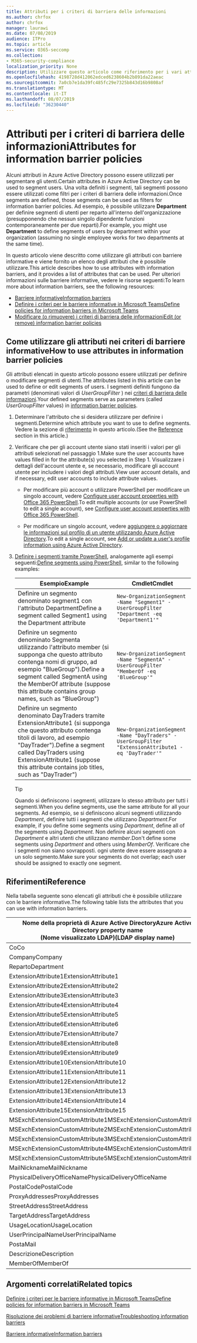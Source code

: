 ```yaml
---
title: Attributi per i criteri di barriera delle informazioni
ms.author: chrfox
author: chrfox
manager: laurawi
ms.date: 07/08/2019
audience: ITPro
ms.topic: article
ms.service: O365-seccomp
ms.collection:
- M365-security-compliance
localization_priority: None
description: Utilizzare questo articolo come riferimento per i vari attributi che è possibile utilizzare nei criteri di barriera delle informazioni.
ms.openlocfilehash: 4198728d412062edced6238604b2b891da22aeac
ms.sourcegitcommit: 7a0cb7e1da39fc485fc29e7325b843d16b9808af
ms.translationtype: MT
ms.contentlocale: it-IT
ms.lasthandoff: 08/07/2019
ms.locfileid: "36230440"
---
```

# <a name="attributes-for-information-barrier-policies"></a><span data-ttu-id="cabb2-103">Attributi per i criteri di barriera delle informazioni</span><span class="sxs-lookup"><span data-stu-id="cabb2-103">Attributes for information barrier policies</span></span>

<span data-ttu-id="cabb2-104">Alcuni attributi in Azure Active Directory possono essere utilizzati per segmentare gli utenti.</span><span class="sxs-lookup"><span data-stu-id="cabb2-104">Certain attributes in Azure Active Directory can be used to segment users.</span></span> <span data-ttu-id="cabb2-105">Una volta definiti i segmenti, tali segmenti possono essere utilizzati come filtri per i criteri di barriera delle informazioni.</span><span class="sxs-lookup"><span data-stu-id="cabb2-105">Once segments are defined, those segments can be used as filters for information barrier policies.</span></span> <span data-ttu-id="cabb2-106">Ad esempio, è possibile utilizzare **Department** per definire segmenti di utenti per reparto all'interno dell'organizzazione (presupponendo che nessun singolo dipendente funzioni contemporaneamente per due reparti).</span><span class="sxs-lookup"><span data-stu-id="cabb2-106">For example, you might use **Department** to define segments of users by department within your organization (assuming no single employee works for two departments at the same time).</span></span> 

<span data-ttu-id="cabb2-107">In questo articolo viene descritto come utilizzare gli attributi con barriere informative e viene fornito un elenco degli attributi che è possibile utilizzare.</span><span class="sxs-lookup"><span data-stu-id="cabb2-107">This article describes how to use attributes with information barriers, and it provides a list of attributes that can be used.</span></span> <span data-ttu-id="cabb2-108">Per ulteriori informazioni sulle barriere informative, vedere le risorse seguenti:</span><span class="sxs-lookup"><span data-stu-id="cabb2-108">To learn more about information barriers, see the following resources:</span></span>
- [<span data-ttu-id="cabb2-109">Barriere informative</span><span class="sxs-lookup"><span data-stu-id="cabb2-109">Information barriers</span></span>](information-barriers.md)
- [<span data-ttu-id="cabb2-110">Definire i criteri per le barriere informative in Microsoft Teams</span><span class="sxs-lookup"><span data-stu-id="cabb2-110">Define policies for information barriers in Microsoft Teams</span></span>](information-barriers-policies.md)
- [<span data-ttu-id="cabb2-111">Modificare (o rimuovere) i criteri di barriera delle informazioni</span><span class="sxs-lookup"><span data-stu-id="cabb2-111">Edit (or remove) information barrier policies</span></span>](information-barriers-edit-segments-policies.md.md)

## <a name="how-to-use-attributes-in-information-barrier-policies"></a><span data-ttu-id="cabb2-112">Come utilizzare gli attributi nei criteri di barriere informative</span><span class="sxs-lookup"><span data-stu-id="cabb2-112">How to use attributes in information barrier policies</span></span>

<span data-ttu-id="cabb2-113">Gli attributi elencati in questo articolo possono essere utilizzati per definire o modificare segmenti di utenti.</span><span class="sxs-lookup"><span data-stu-id="cabb2-113">The attributes listed in this article can be used to define or edit segments of users.</span></span> <span data-ttu-id="cabb2-114">I segmenti definiti fungono da parametri (denominati valori di *UserGroupFilter* ) nei [criteri di barriera delle informazioni](information-barriers-policies.md).</span><span class="sxs-lookup"><span data-stu-id="cabb2-114">Your defined segments serve as parameters (called *UserGroupFilter* values) in [information barrier policies](information-barriers-policies.md).</span></span>

1. <span data-ttu-id="cabb2-115">Determinare l'attributo che si desidera utilizzare per definire i segmenti.</span><span class="sxs-lookup"><span data-stu-id="cabb2-115">Determine which attribute you want to use to define segments.</span></span> <span data-ttu-id="cabb2-116">Vedere la sezione di [riferimento](#reference) in questo articolo.</span><span class="sxs-lookup"><span data-stu-id="cabb2-116">(See the [Reference](#reference) section in this article.)</span></span>

2. <span data-ttu-id="cabb2-117">Verificare che per gli account utente siano stati inseriti i valori per gli attributi selezionati nel passaggio 1.</span><span class="sxs-lookup"><span data-stu-id="cabb2-117">Make sure the user accounts have values filled in for the attribute(s) you selected in Step 1.</span></span> <span data-ttu-id="cabb2-118">Visualizzare i dettagli dell'account utente e, se necessario, modificare gli account utente per includere i valori degli attributi.</span><span class="sxs-lookup"><span data-stu-id="cabb2-118">View user account details, and if necessary, edit user accounts to include attribute values.</span></span> 

    - <span data-ttu-id="cabb2-119">Per modificare più account o utilizzare PowerShell per modificare un singolo account, vedere [Configure user account properties with Office 365 PowerShell](https://docs.microsoft.com/office365/enterprise/powershell/configure-user-account-properties-with-office-365-powershell).</span><span class="sxs-lookup"><span data-stu-id="cabb2-119">To edit multiple accounts (or use PowerShell to edit a single account), see [Configure user account properties with Office 365 PowerShell](https://docs.microsoft.com/office365/enterprise/powershell/configure-user-account-properties-with-office-365-powershell).</span></span>

    - <span data-ttu-id="cabb2-120">Per modificare un singolo account, vedere [aggiungere o aggiornare le informazioni sul profilo di un utente utilizzando Azure Active Directory](https://docs.microsoft.com/azure/active-directory/fundamentals/active-directory-users-profile-azure-portal).</span><span class="sxs-lookup"><span data-stu-id="cabb2-120">To edit a single account, see [Add or update a user's profile information using Azure Active Directory](https://docs.microsoft.com/azure/active-directory/fundamentals/active-directory-users-profile-azure-portal).</span></span>

3. <span data-ttu-id="cabb2-121">[Definire i segmenti tramite PowerShell](information-barriers-policies.md#define-segments-using-powershell), analogamente agli esempi seguenti:</span><span class="sxs-lookup"><span data-stu-id="cabb2-121">[Define segments using PowerShell](information-barriers-policies.md#define-segments-using-powershell), similar to the following examples:</span></span>

    |<span data-ttu-id="cabb2-122">Esempio</span><span class="sxs-lookup"><span data-stu-id="cabb2-122">Example</span></span>  |<span data-ttu-id="cabb2-123">Cmdlet</span><span class="sxs-lookup"><span data-stu-id="cabb2-123">Cmdlet</span></span>  |
    |---------|---------|
    |<span data-ttu-id="cabb2-124">Definire un segmento denominato segment1 con l'attributo Department</span><span class="sxs-lookup"><span data-stu-id="cabb2-124">Define a segment called Segment1 using the Department attribute</span></span>     | `New-OrganizationSegment -Name "Segment1" -UserGroupFilter "Department -eq 'Department1'"`        |
    |<span data-ttu-id="cabb2-125">Definire un segmento denominato Segmenta utilizzando l'attributo member (si supponga che questo attributo contenga nomi di gruppo, ad esempio "BlueGroup").</span><span class="sxs-lookup"><span data-stu-id="cabb2-125">Define a segment called SegmentA using the MemberOf attribute (suppose this attribute contains group names, such as "BlueGroup")</span></span>     | `New-OrganizationSegment -Name "SegmentA" -UserGroupFilter "MemberOf -eq 'BlueGroup'"`        |
    |<span data-ttu-id="cabb2-126">Definire un segmento denominato DayTraders tramite ExtensionAttribute1 (si supponga che questo attributo contenga titoli di lavoro, ad esempio "DayTrader").</span><span class="sxs-lookup"><span data-stu-id="cabb2-126">Define a segment called DayTraders using ExtensionAttribute1 (suppose this attribute contains job titles, such as "DayTrader")</span></span>|`New-OrganizationSegment -Name "DayTraders" -UserGroupFilter "ExtensionAttribute1 -eq 'DayTrader'"` |

    > [!TIP]
    > <span data-ttu-id="cabb2-127">Quando si definiscono i segmenti, utilizzare lo stesso attributo per tutti i segmenti.</span><span class="sxs-lookup"><span data-stu-id="cabb2-127">When you define segments, use the same attribute for all your segments.</span></span> <span data-ttu-id="cabb2-128">Ad esempio, se si definiscono alcuni segmenti utilizzando *Department*, definire tutti i segmenti che utilizzano *Department*.</span><span class="sxs-lookup"><span data-stu-id="cabb2-128">For example, if you define some segments using *Department*, define all of the segments using *Department*.</span></span> <span data-ttu-id="cabb2-129">Non definire alcuni segmenti con *Department* e altri utenti che utilizzano *member*.</span><span class="sxs-lookup"><span data-stu-id="cabb2-129">Don't define some segments using *Department* and others using *MemberOf*.</span></span> <span data-ttu-id="cabb2-130">Verificare che i segmenti non siano sovrapposti. ogni utente deve essere assegnato a un solo segmento.</span><span class="sxs-lookup"><span data-stu-id="cabb2-130">Make sure your segments do not overlap; each user should be assigned to exactly one segment.</span></span> 

## <a name="reference"></a><span data-ttu-id="cabb2-131">Riferimenti</span><span class="sxs-lookup"><span data-stu-id="cabb2-131">Reference</span></span>

<span data-ttu-id="cabb2-132">Nella tabella seguente sono elencati gli attributi che è possibile utilizzare con le barriere informative.</span><span class="sxs-lookup"><span data-stu-id="cabb2-132">The following table lists the attributes that you can use with information barriers.</span></span>

|<span data-ttu-id="cabb2-133">Nome della proprietà di Azure Active Directory</span><span class="sxs-lookup"><span data-stu-id="cabb2-133">Azure Active Directory property name</span></span><br/><span data-ttu-id="cabb2-134">(Nome visualizzato LDAP)</span><span class="sxs-lookup"><span data-stu-id="cabb2-134">(LDAP display name)</span></span>  |<span data-ttu-id="cabb2-135">Nome della proprietà di Exchange</span><span class="sxs-lookup"><span data-stu-id="cabb2-135">Exchange property name</span></span>  |
|---------|---------|
|<span data-ttu-id="cabb2-136">Co</span><span class="sxs-lookup"><span data-stu-id="cabb2-136">Co</span></span>       | <span data-ttu-id="cabb2-137">Co</span><span class="sxs-lookup"><span data-stu-id="cabb2-137">Co</span></span>        |
|<span data-ttu-id="cabb2-138">Company</span><span class="sxs-lookup"><span data-stu-id="cabb2-138">Company</span></span>     |<span data-ttu-id="cabb2-139">Company</span><span class="sxs-lookup"><span data-stu-id="cabb2-139">Company</span></span>         |
|<span data-ttu-id="cabb2-140">Reparto</span><span class="sxs-lookup"><span data-stu-id="cabb2-140">Department</span></span>     |<span data-ttu-id="cabb2-141">Reparto</span><span class="sxs-lookup"><span data-stu-id="cabb2-141">Department</span></span>         |
|<span data-ttu-id="cabb2-142">ExtensionAttribute1</span><span class="sxs-lookup"><span data-stu-id="cabb2-142">ExtensionAttribute1</span></span> |<span data-ttu-id="cabb2-143">CustomAttribute1</span><span class="sxs-lookup"><span data-stu-id="cabb2-143">CustomAttribute1</span></span>  |
|<span data-ttu-id="cabb2-144">ExtensionAttribute2</span><span class="sxs-lookup"><span data-stu-id="cabb2-144">ExtensionAttribute2</span></span> |<span data-ttu-id="cabb2-145">CustomAttribute2</span><span class="sxs-lookup"><span data-stu-id="cabb2-145">CustomAttribute2</span></span>  |
|<span data-ttu-id="cabb2-146">ExtensionAttribute3</span><span class="sxs-lookup"><span data-stu-id="cabb2-146">ExtensionAttribute3</span></span> |<span data-ttu-id="cabb2-147">CustomAttribute3</span><span class="sxs-lookup"><span data-stu-id="cabb2-147">CustomAttribute3</span></span>  |
|<span data-ttu-id="cabb2-148">ExtensionAttribute4</span><span class="sxs-lookup"><span data-stu-id="cabb2-148">ExtensionAttribute4</span></span> |<span data-ttu-id="cabb2-149">CustomAttribute4</span><span class="sxs-lookup"><span data-stu-id="cabb2-149">CustomAttribute4</span></span>  |
|<span data-ttu-id="cabb2-150">ExtensionAttribute5</span><span class="sxs-lookup"><span data-stu-id="cabb2-150">ExtensionAttribute5</span></span> |<span data-ttu-id="cabb2-151">CustomAttribute5</span><span class="sxs-lookup"><span data-stu-id="cabb2-151">CustomAttribute5</span></span>  |
|<span data-ttu-id="cabb2-152">ExtensionAttribute6</span><span class="sxs-lookup"><span data-stu-id="cabb2-152">ExtensionAttribute6</span></span> |<span data-ttu-id="cabb2-153">CustomAttribute6</span><span class="sxs-lookup"><span data-stu-id="cabb2-153">CustomAttribute6</span></span>  |
|<span data-ttu-id="cabb2-154">ExtensionAttribute7</span><span class="sxs-lookup"><span data-stu-id="cabb2-154">ExtensionAttribute7</span></span> |<span data-ttu-id="cabb2-155">CustomAttribute7</span><span class="sxs-lookup"><span data-stu-id="cabb2-155">CustomAttribute7</span></span>  |
|<span data-ttu-id="cabb2-156">ExtensionAttribute8</span><span class="sxs-lookup"><span data-stu-id="cabb2-156">ExtensionAttribute8</span></span> |<span data-ttu-id="cabb2-157">CustomAttribute8</span><span class="sxs-lookup"><span data-stu-id="cabb2-157">CustomAttribute8</span></span>  |
|<span data-ttu-id="cabb2-158">ExtensionAttribute9</span><span class="sxs-lookup"><span data-stu-id="cabb2-158">ExtensionAttribute9</span></span> |<span data-ttu-id="cabb2-159">CustomAttribute9</span><span class="sxs-lookup"><span data-stu-id="cabb2-159">CustomAttribute9</span></span>  |
|<span data-ttu-id="cabb2-160">ExtensionAttribute10</span><span class="sxs-lookup"><span data-stu-id="cabb2-160">ExtensionAttribute10</span></span> |<span data-ttu-id="cabb2-161">CustomAttribute10</span><span class="sxs-lookup"><span data-stu-id="cabb2-161">CustomAttribute10</span></span>  |
|<span data-ttu-id="cabb2-162">ExtensionAttribute11</span><span class="sxs-lookup"><span data-stu-id="cabb2-162">ExtensionAttribute11</span></span> |<span data-ttu-id="cabb2-163">CustomAttribute11</span><span class="sxs-lookup"><span data-stu-id="cabb2-163">CustomAttribute11</span></span>  |
|<span data-ttu-id="cabb2-164">ExtensionAttribute12</span><span class="sxs-lookup"><span data-stu-id="cabb2-164">ExtensionAttribute12</span></span> |<span data-ttu-id="cabb2-165">CustomAttribute12</span><span class="sxs-lookup"><span data-stu-id="cabb2-165">CustomAttribute12</span></span>  |
|<span data-ttu-id="cabb2-166">ExtensionAttribute13</span><span class="sxs-lookup"><span data-stu-id="cabb2-166">ExtensionAttribute13</span></span> |<span data-ttu-id="cabb2-167">CustomAttribute13</span><span class="sxs-lookup"><span data-stu-id="cabb2-167">CustomAttribute13</span></span>  |
|<span data-ttu-id="cabb2-168">ExtensionAttribute14</span><span class="sxs-lookup"><span data-stu-id="cabb2-168">ExtensionAttribute14</span></span> |<span data-ttu-id="cabb2-169">CustomAttribute14</span><span class="sxs-lookup"><span data-stu-id="cabb2-169">CustomAttribute14</span></span>  |
|<span data-ttu-id="cabb2-170">ExtensionAttribute15</span><span class="sxs-lookup"><span data-stu-id="cabb2-170">ExtensionAttribute15</span></span> |<span data-ttu-id="cabb2-171">CustomAttribute15</span><span class="sxs-lookup"><span data-stu-id="cabb2-171">CustomAttribute15</span></span>  |
|<span data-ttu-id="cabb2-172">MSExchExtensionCustomAttribute1</span><span class="sxs-lookup"><span data-stu-id="cabb2-172">MSExchExtensionCustomAttribute1</span></span> |<span data-ttu-id="cabb2-173">ExtensionCustomAttribute1</span><span class="sxs-lookup"><span data-stu-id="cabb2-173">ExtensionCustomAttribute1</span></span> |
|<span data-ttu-id="cabb2-174">MSExchExtensionCustomAttribute2</span><span class="sxs-lookup"><span data-stu-id="cabb2-174">MSExchExtensionCustomAttribute2</span></span> |<span data-ttu-id="cabb2-175">ExtensionCustomAttribute2</span><span class="sxs-lookup"><span data-stu-id="cabb2-175">ExtensionCustomAttribute2</span></span> |
|<span data-ttu-id="cabb2-176">MSExchExtensionCustomAttribute3</span><span class="sxs-lookup"><span data-stu-id="cabb2-176">MSExchExtensionCustomAttribute3</span></span> |<span data-ttu-id="cabb2-177">ExtensionCustomAttribute3</span><span class="sxs-lookup"><span data-stu-id="cabb2-177">ExtensionCustomAttribute3</span></span> |
|<span data-ttu-id="cabb2-178">MSExchExtensionCustomAttribute4</span><span class="sxs-lookup"><span data-stu-id="cabb2-178">MSExchExtensionCustomAttribute4</span></span> |<span data-ttu-id="cabb2-179">ExtensionCustomAttribute4</span><span class="sxs-lookup"><span data-stu-id="cabb2-179">ExtensionCustomAttribute4</span></span> |
|<span data-ttu-id="cabb2-180">MSExchExtensionCustomAttribute5</span><span class="sxs-lookup"><span data-stu-id="cabb2-180">MSExchExtensionCustomAttribute5</span></span> |<span data-ttu-id="cabb2-181">ExtensionCustomAttribute5</span><span class="sxs-lookup"><span data-stu-id="cabb2-181">ExtensionCustomAttribute5</span></span> |
|<span data-ttu-id="cabb2-182">MailNickname</span><span class="sxs-lookup"><span data-stu-id="cabb2-182">MailNickname</span></span> |<span data-ttu-id="cabb2-183">Alias</span><span class="sxs-lookup"><span data-stu-id="cabb2-183">Alias</span></span> |
|<span data-ttu-id="cabb2-184">PhysicalDeliveryOfficeName</span><span class="sxs-lookup"><span data-stu-id="cabb2-184">PhysicalDeliveryOfficeName</span></span> |<span data-ttu-id="cabb2-185">Office</span><span class="sxs-lookup"><span data-stu-id="cabb2-185">Office</span></span> |
|<span data-ttu-id="cabb2-186">PostalCode</span><span class="sxs-lookup"><span data-stu-id="cabb2-186">PostalCode</span></span> |<span data-ttu-id="cabb2-187">PostalCode</span><span class="sxs-lookup"><span data-stu-id="cabb2-187">PostalCode</span></span> |
|<span data-ttu-id="cabb2-188">ProxyAddresses</span><span class="sxs-lookup"><span data-stu-id="cabb2-188">ProxyAddresses</span></span> |<span data-ttu-id="cabb2-189">EmailAddresses</span><span class="sxs-lookup"><span data-stu-id="cabb2-189">EmailAddresses</span></span> |
|<span data-ttu-id="cabb2-190">StreetAddress</span><span class="sxs-lookup"><span data-stu-id="cabb2-190">StreetAddress</span></span> |<span data-ttu-id="cabb2-191">StreetAddress</span><span class="sxs-lookup"><span data-stu-id="cabb2-191">StreetAddress</span></span> |
|<span data-ttu-id="cabb2-192">TargetAddress</span><span class="sxs-lookup"><span data-stu-id="cabb2-192">TargetAddress</span></span> |<span data-ttu-id="cabb2-193">ExternalEmailAddress</span><span class="sxs-lookup"><span data-stu-id="cabb2-193">ExternalEmailAddress</span></span> |
|<span data-ttu-id="cabb2-194">UsageLocation</span><span class="sxs-lookup"><span data-stu-id="cabb2-194">UsageLocation</span></span> |<span data-ttu-id="cabb2-195">UsageLocation</span><span class="sxs-lookup"><span data-stu-id="cabb2-195">UsageLocation</span></span> |
|<span data-ttu-id="cabb2-196">UserPrincipalName</span><span class="sxs-lookup"><span data-stu-id="cabb2-196">UserPrincipalName</span></span>  |<span data-ttu-id="cabb2-197">UserPrincipalName</span><span class="sxs-lookup"><span data-stu-id="cabb2-197">UserPrincipalName</span></span>  |
|<span data-ttu-id="cabb2-198">Posta</span><span class="sxs-lookup"><span data-stu-id="cabb2-198">Mail</span></span>   |<span data-ttu-id="cabb2-199">WindowsEmailAddress</span><span class="sxs-lookup"><span data-stu-id="cabb2-199">WindowsEmailAddress</span></span>    |
|<span data-ttu-id="cabb2-200">Descrizione</span><span class="sxs-lookup"><span data-stu-id="cabb2-200">Description</span></span>    |<span data-ttu-id="cabb2-201">Descrizione</span><span class="sxs-lookup"><span data-stu-id="cabb2-201">Description</span></span>    |
|<span data-ttu-id="cabb2-202">MemberOf</span><span class="sxs-lookup"><span data-stu-id="cabb2-202">MemberOf</span></span>   |<span data-ttu-id="cabb2-203">MemberOfGroup</span><span class="sxs-lookup"><span data-stu-id="cabb2-203">MemberOfGroup</span></span>  |

## <a name="related-topics"></a><span data-ttu-id="cabb2-204">Argomenti correlati</span><span class="sxs-lookup"><span data-stu-id="cabb2-204">Related topics</span></span>

[<span data-ttu-id="cabb2-205">Definire i criteri per le barriere informative in Microsoft Teams</span><span class="sxs-lookup"><span data-stu-id="cabb2-205">Define policies for information barriers in Microsoft Teams</span></span>](information-barriers-policies.md)

[<span data-ttu-id="cabb2-206">Risoluzione dei problemi di barriere informative</span><span class="sxs-lookup"><span data-stu-id="cabb2-206">Troubleshooting information barriers</span></span>](information-barriers-troubleshooting.md)

[<span data-ttu-id="cabb2-207">Barriere informative</span><span class="sxs-lookup"><span data-stu-id="cabb2-207">Information barriers</span></span>](information-barriers.md)




